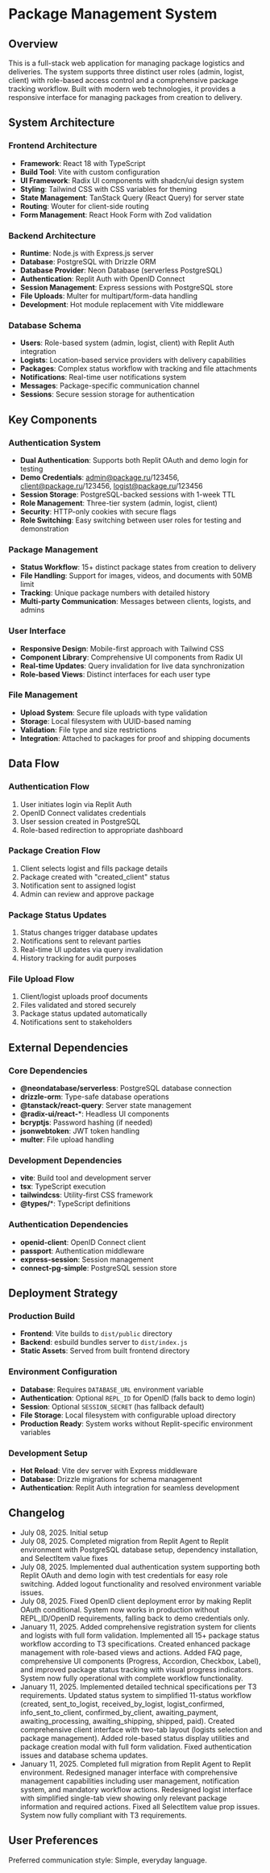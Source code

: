 # Package Management System

## Overview

This is a full-stack web application for managing package logistics and deliveries. The system supports three distinct user roles (admin, logist, client) with role-based access control and a comprehensive package tracking workflow. Built with modern web technologies, it provides a responsive interface for managing packages from creation to delivery.

## System Architecture

### Frontend Architecture
- **Framework**: React 18 with TypeScript
- **Build Tool**: Vite with custom configuration
- **UI Framework**: Radix UI components with shadcn/ui design system
- **Styling**: Tailwind CSS with CSS variables for theming
- **State Management**: TanStack Query (React Query) for server state
- **Routing**: Wouter for client-side routing
- **Form Management**: React Hook Form with Zod validation

### Backend Architecture
- **Runtime**: Node.js with Express.js server
- **Database**: PostgreSQL with Drizzle ORM
- **Database Provider**: Neon Database (serverless PostgreSQL)
- **Authentication**: Replit Auth with OpenID Connect
- **Session Management**: Express sessions with PostgreSQL store
- **File Uploads**: Multer for multipart/form-data handling
- **Development**: Hot module replacement with Vite middleware

### Database Schema
- **Users**: Role-based system (admin, logist, client) with Replit Auth integration
- **Logists**: Location-based service providers with delivery capabilities
- **Packages**: Complex status workflow with tracking and file attachments
- **Notifications**: Real-time user notifications system
- **Messages**: Package-specific communication channel
- **Sessions**: Secure session storage for authentication

## Key Components

### Authentication System
- **Dual Authentication**: Supports both Replit OAuth and demo login for testing
- **Demo Credentials**: admin@package.ru/123456, client@package.ru/123456, logist@package.ru/123456
- **Session Storage**: PostgreSQL-backed sessions with 1-week TTL
- **Role Management**: Three-tier system (admin, logist, client)
- **Security**: HTTP-only cookies with secure flags
- **Role Switching**: Easy switching between user roles for testing and demonstration

### Package Management
- **Status Workflow**: 15+ distinct package states from creation to delivery
- **File Handling**: Support for images, videos, and documents with 50MB limit
- **Tracking**: Unique package numbers with detailed history
- **Multi-party Communication**: Messages between clients, logists, and admins

### User Interface
- **Responsive Design**: Mobile-first approach with Tailwind CSS
- **Component Library**: Comprehensive UI components from Radix UI
- **Real-time Updates**: Query invalidation for live data synchronization
- **Role-based Views**: Distinct interfaces for each user type

### File Management
- **Upload System**: Secure file uploads with type validation
- **Storage**: Local filesystem with UUID-based naming
- **Validation**: File type and size restrictions
- **Integration**: Attached to packages for proof and shipping documents

## Data Flow

### Authentication Flow
1. User initiates login via Replit Auth
2. OpenID Connect validates credentials
3. User session created in PostgreSQL
4. Role-based redirection to appropriate dashboard

### Package Creation Flow
1. Client selects logist and fills package details
2. Package created with "created_client" status
3. Notification sent to assigned logist
4. Admin can review and approve package

### Package Status Updates
1. Status changes trigger database updates
2. Notifications sent to relevant parties
3. Real-time UI updates via query invalidation
4. History tracking for audit purposes

### File Upload Flow
1. Client/logist uploads proof documents
2. Files validated and stored securely
3. Package status updated automatically
4. Notifications sent to stakeholders

## External Dependencies

### Core Dependencies
- **@neondatabase/serverless**: PostgreSQL database connection
- **drizzle-orm**: Type-safe database operations
- **@tanstack/react-query**: Server state management
- **@radix-ui/react-***: Headless UI components
- **bcryptjs**: Password hashing (if needed)
- **jsonwebtoken**: JWT token handling
- **multer**: File upload handling

### Development Dependencies
- **vite**: Build tool and development server
- **tsx**: TypeScript execution
- **tailwindcss**: Utility-first CSS framework
- **@types/***: TypeScript definitions

### Authentication Dependencies
- **openid-client**: OpenID Connect client
- **passport**: Authentication middleware
- **express-session**: Session management
- **connect-pg-simple**: PostgreSQL session store

## Deployment Strategy

### Production Build
- **Frontend**: Vite builds to `dist/public` directory
- **Backend**: esbuild bundles server to `dist/index.js`
- **Static Assets**: Served from built frontend directory

### Environment Configuration
- **Database**: Requires `DATABASE_URL` environment variable
- **Authentication**: Optional `REPL_ID` for OpenID (falls back to demo login)
- **Session**: Optional `SESSION_SECRET` (has fallback default)
- **File Storage**: Local filesystem with configurable upload directory
- **Production Ready**: System works without Replit-specific environment variables

### Development Setup
- **Hot Reload**: Vite dev server with Express middleware
- **Database**: Drizzle migrations for schema management
- **Authentication**: Replit Auth integration for seamless development

## Changelog
- July 08, 2025. Initial setup
- July 08, 2025. Completed migration from Replit Agent to Replit environment with PostgreSQL database setup, dependency installation, and SelectItem value fixes
- July 08, 2025. Implemented dual authentication system supporting both Replit OAuth and demo login with test credentials for easy role switching. Added logout functionality and resolved environment variable issues.
- July 08, 2025. Fixed OpenID client deployment error by making Replit OAuth conditional. System now works in production without REPL_ID/OpenID requirements, falling back to demo credentials only.
- January 11, 2025. Added comprehensive registration system for clients and logists with full form validation. Implemented all 15+ package status workflow according to ТЗ specifications. Created enhanced package management with role-based views and actions. Added FAQ page, comprehensive UI components (Progress, Accordion, Checkbox, Label), and improved package status tracking with visual progress indicators. System now fully operational with complete workflow functionality.
- January 11, 2025. Implemented detailed technical specifications per ТЗ requirements. Updated status system to simplified 11-status workflow (created, sent_to_logist, received_by_logist, logist_confirmed, info_sent_to_client, confirmed_by_client, awaiting_payment, awaiting_processing, awaiting_shipping, shipped, paid). Created comprehensive client interface with two-tab layout (logists selection and package management). Added role-based status display utilities and package creation modal with full form validation. Fixed authentication issues and database schema updates.
- January 11, 2025. Completed full migration from Replit Agent to Replit environment. Redesigned manager interface with comprehensive management capabilities including user management, notification system, and mandatory workflow actions. Redesigned logist interface with simplified single-tab view showing only relevant package information and required actions. Fixed all SelectItem value prop issues. System now fully compliant with ТЗ requirements.

## User Preferences

Preferred communication style: Simple, everyday language.